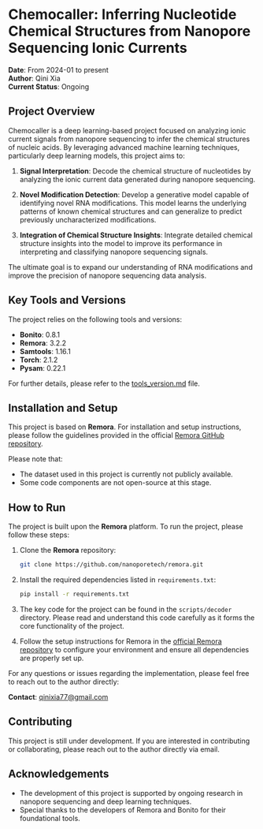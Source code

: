 # Chemocaller: Inferring Nucleotide Chemical Structures from Nanopore Sequencing Ionic Currents

**Date**: From 2024-01 to present  
**Author**: Qini Xia  
**Current Status**: Ongoing

## Project Overview

Chemocaller is a deep learning-based project focused on analyzing ionic current signals from nanopore sequencing to infer the chemical structures of nucleic acids. By leveraging advanced machine learning techniques, particularly deep learning models, this project aims to:

1. **Signal Interpretation**: Decode the chemical structure of nucleotides by analyzing the ionic current data generated during nanopore sequencing.
   
2. **Novel Modification Detection**: Develop a generative model capable of identifying novel RNA modifications. This model learns the underlying patterns of known chemical structures and can generalize to predict previously uncharacterized modifications.

3. **Integration of Chemical Structure Insights**: Integrate detailed chemical structure insights into the model to improve its performance in interpreting and classifying nanopore sequencing signals.

The ultimate goal is to expand our understanding of RNA modifications and improve the precision of nanopore sequencing data analysis.

## Key Tools and Versions

The project relies on the following tools and versions:

- **Bonito**: 0.8.1  
- **Remora**: 3.2.2  
- **Samtools**: 1.16.1
- **Torch**: 2.1.2  
- **Pysam**: 0.22.1  

For further details, please refer to the [tools_version.md](tools_version.md) file.

## Installation and Setup

This project is based on **Remora**. For installation and setup instructions, please follow the guidelines provided in the official [Remora GitHub repository](https://github.com/nanoporetech/remora).

Please note that:

- The dataset used in this project is currently not publicly available.
- Some code components are not open-source at this stage.


## How to Run

The project is built upon the **Remora** platform. To run the project, please follow these steps:

1. Clone the **Remora** repository:
   ```bash
   git clone https://github.com/nanoporetech/remora.git
   ```

2. Install the required dependencies listed in `requirements.txt`:
   ```bash
   pip install -r requirements.txt
   ```

3. The key code for the project can be found in the `scripts/decoder` directory. Please read and understand this code carefully as it forms the core functionality of the project.

4. Follow the setup instructions for Remora in the [official Remora repository](https://github.com/nanoporetech/remora) to configure your environment and ensure all dependencies are properly set up.

For any questions or issues regarding the implementation, please feel free to reach out to the author directly:

**Contact**: [qinixia77@gmail.com](mailto:qinixia77@gmail.com)


## Contributing

This project is still under development. If you are interested in contributing or collaborating, please reach out to the author directly via email.

## Acknowledgements

- The development of this project is supported by ongoing research in nanopore sequencing and deep learning techniques.
- Special thanks to the developers of Remora and Bonito for their foundational tools.
